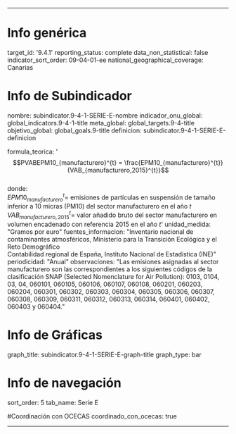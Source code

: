 ---

# Info genérica
target_id: '9.4.1'
reporting_status: complete
data_non_statistical: false
indicator_sort_order: 09-04-01-ee
national_geographical_coverage: Canarias

# Info de Subindicador
nombre: subindicator.9-4-1-SERIE-E-nombre
indicador_onu_global: global_indicators.9-4-1-title
meta_global: global_targets.9-4-title
objetivo_global: global_goals.9-title
definicion: subindicator.9-4-1-SERIE-E-definicion

formula_teorica: '$$PVABEPM10_{manufacturero}^{t} = \frac{EPM10_{manufacturero}^{t}}{VAB_{manufacturero,2015}^{t}}$$ <br>
donde: <br>
$EPM10_{manufacturero}^{t} =$ emisiones de partículas en suspensión de tamaño inferior a 10 micras (PM10) del sector manufacturero en el año $t$<br>
$VAB_{manufacturero,2015}^{t} =$ valor añadido bruto del sector manufacturero en volumen encadenado con referencia 2015 en el año $t$'
unidad_medida: "Gramos por euro"
fuentes_informacion: "Inventario nacional de contaminantes atmosféricos, Ministerio para la Transición Ecológica y el Reto Demográfico<br>
Contabilidad regional de España, Instituto Nacional de Estadística (INE)"
periodicidad: "Anual"
observaciones: "Las emisiones asignadas al sector manufacturero son las correspondientes a los siguientes códigos de la clasificación SNAP (Selected Nomenclature for Air Pollution): 0103, 0104, 03, 04, 060101, 060105, 060106, 060107, 060108, 060201, 060203, 060204, 060301, 060302, 060303, 060304, 060305, 060306, 060307, 060308, 060309, 060311, 060312, 060313, 060314, 060401, 060402, 060403 y 060404."

# Info de Gráficas
graph_title: subindicator.9-4-1-SERIE-E-graph-title
graph_type: bar

# Info de navegación
sort_order: 5
tab_name: Serie E

#Coordinación con OCECAS
coordinado_con_ocecas: true

---